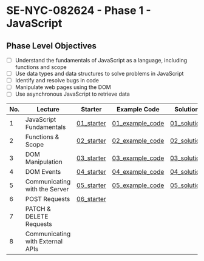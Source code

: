 # SE-NYC-082624 - Phase 1 - JavaScript

## Phase Level Objectives
- [ ] Understand the fundamentals of JavaScript as a language, including functions and scope
- [ ] Use data types and data structures to solve problems in JavaScript
- [ ] Identify and resolve bugs in code
- [ ] Manipulate web pages using the DOM
- [ ] Use asynchronous JavaScript to retrieve data

|No. | Lecture                                    | Starter 	| Example Code 	| Solution 	|
|----|------------------------------	          |:-----:	|--------	|---------	|
|1 | JavaScript Fundamentals                      |[01_starter](https://github.com/RikkuX491/SE-NYC-082624-Phase-1/tree/01_starter)|[01_example_code](https://github.com/RikkuX491/SE-NYC-082624-Phase-1/tree/01_example_code)|[01_solution](https://github.com/RikkuX491/SE-NYC-082624-Phase-1/tree/01_solution)|
|2 | Functions & Scope                	          |[02_starter](https://github.com/RikkuX491/SE-NYC-082624-Phase-1/tree/02_starter)|[02_example_code](https://github.com/RikkuX491/SE-NYC-082624-Phase-1/tree/02_example_code)|[02_solution](https://github.com/RikkuX491/SE-NYC-082624-Phase-1/tree/02_solution)|
|3 | DOM Manipulation                 	          |[03_starter](https://github.com/RikkuX491/SE-NYC-082624-Phase-1/tree/03_starter)|[03_example_code](https://github.com/RikkuX491/SE-NYC-082624-Phase-1/tree/03_example_code)|[03_solution](https://github.com/RikkuX491/SE-NYC-082624-Phase-1/tree/03_solution)|
|4 | DOM Events                       	          |[04_starter](https://github.com/RikkuX491/SE-NYC-082624-Phase-1/tree/04_starter)|[04_example_code](https://github.com/RikkuX491/SE-NYC-082624-Phase-1/tree/04_example_code)|[04_solution](https://github.com/RikkuX491/SE-NYC-082624-Phase-1/tree/04_solution)|
|5 | Communicating with the Server    	          |[05_starter](https://github.com/RikkuX491/SE-NYC-082624-Phase-1/tree/05_starter)|[05_example_code](https://github.com/RikkuX491/SE-NYC-082624-Phase-1/tree/05_example_code)|[05_solution](https://github.com/RikkuX491/SE-NYC-082624-Phase-1/tree/05_solution)|
|6 | POST Requests                    	          |[06_starter](https://github.com/RikkuX491/SE-NYC-082624-Phase-1/tree/06_starter)|||
|7 | PATCH & DELETE Requests          	          ||||
|8 | Communicating with External APIs 	          ||||